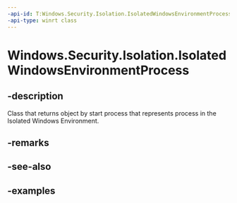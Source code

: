 ```yaml
---
-api-id: T:Windows.Security.Isolation.IsolatedWindowsEnvironmentProcess
-api-type: winrt class
---
```


<!-- Class syntax.
public class IsolatedWindowsEnvironmentProcess 
-->

# Windows.Security.Isolation.IsolatedWindowsEnvironmentProcess

## -description
Class that returns object by start process that represents process in the Isolated Windows Environment.
## -remarks

## -see-also

## -examples

